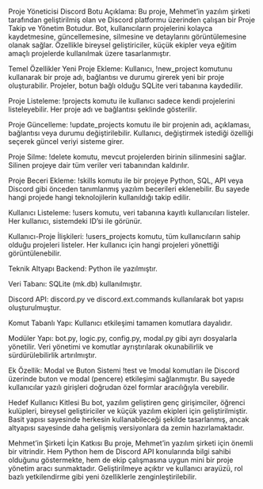 Proje Yöneticisi Discord Botu
Açıklama:
Bu proje, Mehmet’in yazılım şirketi tarafından geliştirilmiş olan ve Discord platformu üzerinden çalışan bir Proje Takip ve Yönetim Botudur. Bot, kullanıcıların projelerini kolayca kaydetmesine, güncellemesine, silmesine ve detaylarını görüntülemesine olanak sağlar. Özellikle bireysel geliştiriciler, küçük ekipler veya eğitim amaçlı projelerde kullanılmak üzere tasarlanmıştır.

Temel Özellikler
Yeni Proje Ekleme:
Kullanıcı, !new_project komutunu kullanarak bir proje adı, bağlantısı ve durumu girerek yeni bir proje oluşturabilir. Projeler, botun bağlı olduğu SQLite veri tabanına kaydedilir.

Proje Listeleme:
!projects komutu ile kullanıcı sadece kendi projelerini listeleyebilir. Her proje adı ve bağlantısı şeklinde gösterilir.

Proje Güncelleme:
!update_projects komutu ile bir projenin adı, açıklaması, bağlantısı veya durumu değiştirilebilir. Kullanıcı, değiştirmek istediği özelliği seçerek güncel veriyi sisteme girer.

Proje Silme:
!delete komutu, mevcut projelerden birinin silinmesini sağlar. Silinen projeye dair tüm veriler veri tabanından kaldırılır.

Proje Beceri Ekleme:
!skills komutu ile bir projeye Python, SQL, API veya Discord gibi önceden tanımlanmış yazılım becerileri eklenebilir. Bu sayede hangi projede hangi teknolojilerin kullanıldığı takip edilir.

Kullanıcı Listeleme:
!users komutu, veri tabanına kayıtlı kullanıcıları listeler. Her kullanıcı, sistemdeki ID’si ile görünür.

Kullanıcı-Proje İlişkileri:
!users_projects komutu, tüm kullanıcıların sahip olduğu projeleri listeler. Her kullanıcı için hangi projeleri yönettiği görüntülenebilir.

Teknik Altyapı
Backend: Python ile yazılmıştır.

Veri Tabanı: SQLite (mk.db) kullanılmıştır.

Discord API: discord.py ve discord.ext.commands kullanılarak bot yapısı oluşturulmuştur.

Komut Tabanlı Yapı: Kullanıcı etkileşimi tamamen komutlara dayalıdır.

Modüler Yapı: bot.py, logic.py, config.py, modal.py gibi ayrı dosyalarla yönetilir. Veri yönetimi ve komutlar ayrıştırılarak okunabilirlik ve sürdürülebilirlik artırılmıştır.

Ek Özellik: Modal ve Buton Sistemi
!test ve !modal komutları ile Discord üzerinde buton ve modal (pencere) etkileşimi sağlanmıştır. Bu sayede kullanıcılar yazılı girişleri doğrudan özel formlar aracılığıyla verebilir.

Hedef Kullanıcı Kitlesi
Bu bot, yazılım geliştiren genç girişimciler, öğrenci kulüpleri, bireysel geliştiriciler ve küçük yazılım ekipleri için geliştirilmiştir. Basit yapısı sayesinde herkesin kullanabileceği şekilde tasarlanmış, ancak altyapısı sayesinde daha gelişmiş versiyonlara da zemin hazırlamaktadır.

Mehmet’in Şirketi İçin Katkısı
Bu proje, Mehmet’in yazılım şirketi için önemli bir vitrindir. Hem Python hem de Discord API konularında bilgi sahibi olduğunu göstermekte, hem de ekip çalışmasına uygun mini bir proje yönetim aracı sunmaktadır. Geliştirilmeye açıktır ve kullanıcı arayüzü, rol bazlı yetkilendirme gibi yeni özelliklerle zenginleştirilebilir.
